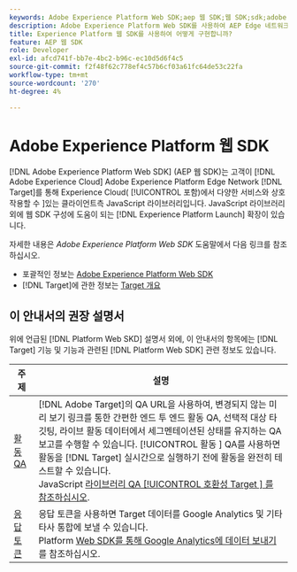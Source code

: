 ```yaml
---
keywords: Adobe Experience Platform Web SDK;aep 웹 SDK;웹 SDK;sdk;adobe experience cloud;platform edge 네트워크;adobe experience platform edge 네트워크;edge 네트워크;aep edge 네트워크
description: Adobe Experience Platform Web SDK를 사용하여 AEP Edge 네트워크를 통해 Adobe Experience Cloud의 다양한 서비스와 상호 작용하는 방법을 알아봅니다.
title: Experience Platform 웹 SDK를 사용하여 어떻게 구현합니까?
feature: AEP 웹 SDK
role: Developer
exl-id: afcd741f-bb7e-4bc2-b96c-ec10d5d6f4c5
source-git-commit: f2f48f62c778ef4c57b6cf03a61fc64de53c22fa
workflow-type: tm+mt
source-wordcount: '270'
ht-degree: 4%

---
```


# Adobe Experience Platform 웹 SDK

[!DNL Adobe Experience Platform Web SDK] (AEP 웹 SDK)는 고객이  [!DNL Adobe Experience Cloud] Adobe Experience Platform Edge Network [!DNL Target]를 통해 Experience Cloud( [!UICONTROL  포함)에서 다양한 서비스와 상호 작용할 수 ]있는 클라이언트측 JavaScript 라이브러리입니다. JavaScript 라이브러리 외에 웹 SDK 구성에 도움이 되는 [!DNL Experience Platform Launch] 확장이 있습니다.

자세한 내용은 *Adobe Experience Platform Web SDK* 도움말에서 다음 링크를 참조하십시오.

* 포괄적인 정보는 [Adobe Experience Platform Web SDK](https://experienceleague.adobe.com/docs/experience-platform/edge/home.html)
* [!DNL Target]에 관한 정보는 [Target 개요](https://experienceleague.adobe.com/docs/experience-platform/edge/personalization/adobe-target/target-overview.html)

## 이 안내서의 권장 설명서

위에 언급된 [!DNL Platform Web SKD] 설명서 외에, 이 안내서의 항목에는 [!DNL Target] 기능 및 기능과 관련된 [!DNL Platform Web SDK] 관련 정보도 있습니다.

| 주제 | 설명 |
| --- | --- |
| [활동 QA](/help/c-activities/c-activity-qa/activity-qa.md) | [!DNL Adobe Target]의 QA URL을 사용하여, 변경되지 않는 미리 보기 링크를 통한 간편한 엔드 투 엔드 활동 QA, 선택적 대상 타깃팅, 라이브 활동 데이터에서 세그멘테이션된 상태를 유지하는 QA 보고를 수행할 수 있습니다. [!UICONTROL 활동 ] QA를 사용하면 활동을  [!DNL Target] 실시간으로 실행하기 전에 활동을 완전히 테스트할 수 있습니다.<br>JavaScript  [라이브러리 QA  [!UICONTROL 호환성 Target ] 를 참조하십시오](/help/c-activities/c-activity-qa/activity-qa.md#compatibility). |
| [응답 토큰](/help/administrating-target/response-tokens.md) | 응답 토큰을 사용하면 Target 데이터를 Google Analytics 및 기타 타사 통합에 보낼 수 있습니다.<br>Platform  [Web SDK를 통해 Google Analytics에 데이터 보내기](/help/administrating-target/response-tokens.md#platform-web-sdk)를 참조하십시오. |

